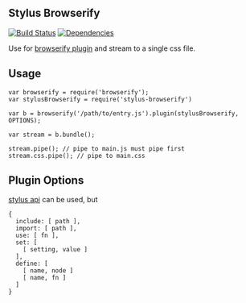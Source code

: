 ## Stylus Browserify


[![Build Status](https://travis-ci.org/morlay/stylus-browserify.svg?branch=master)](https://travis-ci.org/morlay/stylus-browserify)
[![Dependencies](https://david-dm.org/morlay/stylus-browserify.png)](https://david-dm.org/morlay/stylus-browserify)

Use for [browserify plugin](https://github.com/substack/node-browserify#plugins) and stream to a single css file.

## Usage

    var browserify = require('browserify');
    var stylusBrowserify = require('stylus-browserify')

    var b = browserify('/path/to/entry.js').plugin(stylusBrowserify, OPTIONS);

    var stream = b.bundle();

    stream.pipe(); // pipe to main.js must pipe first
    stream.css.pipe(); // pipe to main.css

## Plugin Options

[stylus api](http://learnboost.github.io/stylus/docs/js.html) can be used, but

    {
      include: [ path ],
      import: [ path ],
      use: [ fn ],
      set: [
        [ setting, value ]
      ],
      define: [
        [ name, node ]
        [ name, fn ]
      ]
    }
